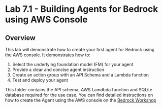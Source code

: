 # Lab 7.1 - Building Agents for Bedrock using AWS Console

## Overview
This lab will demonstrate how to create your first agent for Bedrock using the AWS console.
It demonstrates how to:
1. Select the underlying foundation model (FM) for your agent 
2. Provide a clear and concise agent instruction 
3. Create an action group with an API Schema and a Lambda function 
4. Test and deploy your agent

This folder contains the API schema, AWS Lamdbda function and SQLite database required for the use case.
You can find detailed instructions on how to create the Agent using the AWS console on the [Bedrock Workshop](https://catalog.us-east-1.prod.workshops.aws/workshops/a4bdb007-5600-4368-81c5-ff5b4154f518/en-US/90-agents)